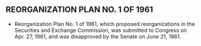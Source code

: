 ## **REORGANIZATION PLAN NO. 1 OF 1961**
* Reorganization Plan No. 1 of 1961, which proposed reorganizations in the Securities and Exchange Commission, was submitted to Congress on Apr. 27, 1961, and was disapproved by the Senate on June 21, 1961.